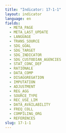 ```yaml
---
title: "Indicator: 17-1-1"
layout: indicator
language: en
fields:
  - META_PAGE
  - META_LAST_UPDATE
  - LANGUAGE
  - TRANS_SOURCE
  - SDG_GOAL
  - SDG_TARGET
  - SDG_INDICATOR
  - SDG_CUSTODIAN_AGENCIES
  - STAT_CONC_DEF
  - RATIONALE
  - DATA_COMP
  - DISAGGREGATION
  - IMPUTATION
  - ADJUSTMENT
  - REG_AGG
  - SOURCE_TYPE
  - REC_USE_LIM
  - DATA_AVAILABILITY
  - FREQ_COLL
  - COMPILING_ORG
  - REFERENCES
slug: 17-1-1
---
```

